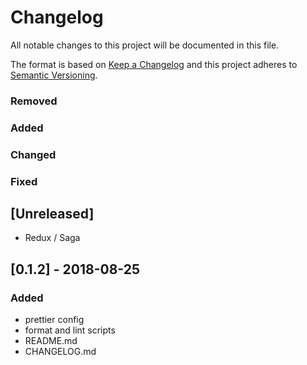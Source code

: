# Changelog
All notable changes to this project will be documented in this file.

The format is based on [Keep a Changelog](http://keepachangelog.com/en/1.0.0/)
and this project adheres to [Semantic Versioning](http://semver.org/spec/v2.0.0.html).

### Removed

### Added

### Changed

### Fixed

## [Unreleased]

- Redux / Saga

## [0.1.2] - 2018-08-25

### Added

- prettier config
- format and lint scripts
- README.md
- CHANGELOG.md